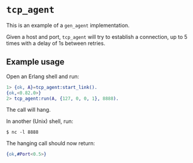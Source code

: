 # `tcp_agent`

This is an example of a `gen_agent` implementation.

Given a host and port, `tcp_agent` will try to establish a connection, up to 5 times with a delay of 1s between retries.

## Example usage

Open an Erlang shell and run:
```erlang
1> {ok, A}=tcp_agent:start_link().
{ok,<0.82.0>}
2> tcp_agent:run(A, {127, 0, 0, 1}, 8888).
```
The call will hang.

In another (Unix) shell, run:
```shell
$ nc -l 8888
```

The hanging call should now return:
```erlang
{ok,#Port<0.5>}
```
